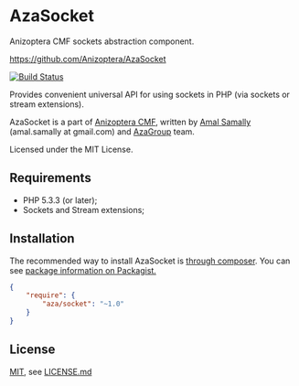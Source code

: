 AzaSocket
=========

Anizoptera CMF sockets abstraction component.

https://github.com/Anizoptera/AzaSocket

[![Build Status](https://secure.travis-ci.org/Anizoptera/AzaSocket.png?branch=master)](http://travis-ci.org/Anizoptera/AzaSocket)

Provides convenient universal API for using sockets in PHP (via sockets or stream extensions).

AzaSocket is a part of [Anizoptera CMF](https://github.com/Anizoptera), written by [Amal Samally](http://azagroup.ru/#amal) (amal.samally at gmail.com) and [AzaGroup](http://azagroup.ru/) team.

Licensed under the MIT License.


Requirements
------------

* PHP 5.3.3 (or later);
* Sockets and Stream extensions;


Installation
------------

The recommended way to install AzaSocket is [through composer](http://getcomposer.org).
You can see [package information on Packagist.](https://packagist.org/packages/aza/socket)

```JSON
{
	"require": {
		"aza/socket": "~1.0"
	}
}
```


License
-------

[MIT](http://www.opensource.org/licenses/mit-license.html), see [LICENSE.md](LICENSE.md)
